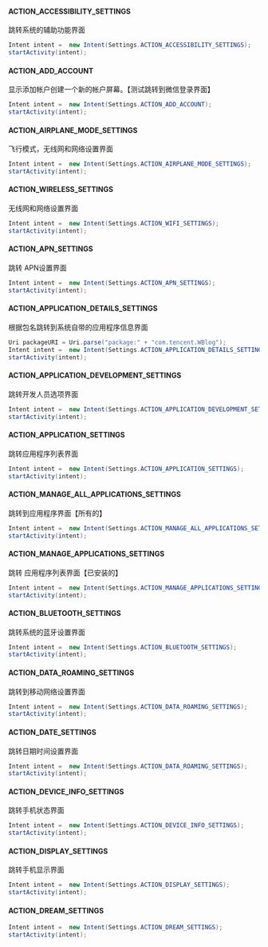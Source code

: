 #### ACTION_ACCESSIBILITY_SETTINGS

跳转系统的辅助功能界面

```java
Intent intent =  new Intent(Settings.ACTION_ACCESSIBILITY_SETTINGS);  
startActivity(intent);
```



#### ACTION_ADD_ACCOUNT

显示添加帐户创建一个新的帐户屏幕。【测试跳转到微信登录界面】

```java
Intent intent =  new Intent(Settings.ACTION_ADD_ACCOUNT);  
startActivity(intent);
```



#### ACTION_AIRPLANE_MODE_SETTINGS

飞行模式，无线网和网络设置界面

```java
Intent intent =  new Intent(Settings.ACTION_AIRPLANE_MODE_SETTINGS);  
startActivity(intent);
```



#### ACTION_WIRELESS_SETTINGS

无线网和网络设置界面

```java
Intent intent =  new Intent(Settings.ACTION_WIFI_SETTINGS);  
startActivity(intent);
```



#### ACTION_APN_SETTINGS

跳转 APN设置界面

```java
Intent intent =  new Intent(Settings.ACTION_APN_SETTINGS);  
startActivity(intent);
```



#### ACTION_APPLICATION_DETAILS_SETTINGS

根据包名跳转到系统自带的应用程序信息界面

```java
Uri packageURI = Uri.parse("package:" + "com.tencent.WBlog");
Intent intent =  new Intent(Settings.ACTION_APPLICATION_DETAILS_SETTINGS,packageURI);  
startActivity(intent);
```



#### ACTION_APPLICATION_DEVELOPMENT_SETTINGS

跳转开发人员选项界面

```java
Intent intent =  new Intent(Settings.ACTION_APPLICATION_DEVELOPMENT_SETTINGS);  
startActivity(intent);
```



#### ACTION_APPLICATION_SETTINGS

跳转应用程序列表界面

```java
Intent intent =  new Intent(Settings.ACTION_APPLICATION_SETTINGS);  
startActivity(intent);
```



#### ACTION_MANAGE_ALL_APPLICATIONS_SETTINGS

跳转到应用程序界面【所有的】

```java
Intent intent =  new Intent(Settings.ACTION_MANAGE_ALL_APPLICATIONS_SETTINGS);  
startActivity(intent); 
```



#### ACTION_MANAGE_APPLICATIONS_SETTINGS

跳转 应用程序列表界面【已安装的】

```java
Intent intent =  new Intent(Settings.ACTION_MANAGE_APPLICATIONS_SETTINGS);  
startActivity(intent);
```



#### ACTION_BLUETOOTH_SETTINGS

跳转系统的蓝牙设置界面

```java
Intent intent =  new Intent(Settings.ACTION_BLUETOOTH_SETTINGS);  
startActivity(intent);
```



#### ACTION_DATA_ROAMING_SETTINGS

跳转到移动网络设置界面

```java
Intent intent =  new Intent(Settings.ACTION_DATA_ROAMING_SETTINGS);  
startActivity(intent);
```



#### ACTION_DATE_SETTINGS

跳转日期时间设置界面

```java
Intent intent =  new Intent(Settings.ACTION_DATA_ROAMING_SETTINGS);  
startActivity(intent);
```



#### ACTION_DEVICE_INFO_SETTINGS

跳转手机状态界面

```java
Intent intent =  new Intent(Settings.ACTION_DEVICE_INFO_SETTINGS);  
startActivity(intent);
```



#### ACTION_DISPLAY_SETTINGS

跳转手机显示界面

```java
Intent intent =  new Intent(Settings.ACTION_DISPLAY_SETTINGS);  
startActivity(intent);
```



#### ACTION_DREAM_SETTINGS

```java
Intent intent =  new Intent(Settings.ACTION_DREAM_SETTINGS);  
startActivity(intent);
```



